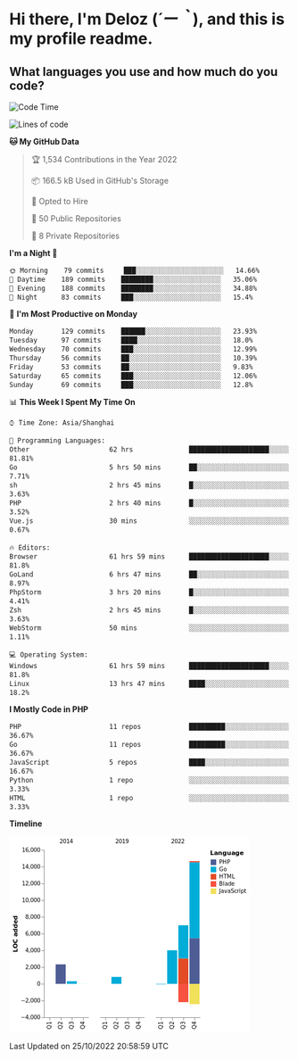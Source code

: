 # **Hi there, I'm Deloz (*´ー｀*), and this is my profile readme.**
<!--  [![Profile views](https://gpvc.arturio.dev/dank-del)](https://github.com/dank-del) -->
## **What languages you use and how much do you code?**

<!--START_SECTION:waka-->
![Code Time](http://img.shields.io/badge/Code%20Time-132%20hrs%201%20min-blue)

![Lines of code](https://img.shields.io/badge/From%20Hello%20World%20I%27ve%20Written-24%20Thousand%20lines%20of%20code-blue)

**🐱 My GitHub Data** 

> 🏆 1,534 Contributions in the Year 2022
 > 
> 📦 166.5 kB Used in GitHub's Storage 
 > 
> 💼 Opted to Hire
 > 
> 📜 50 Public Repositories 
 > 
> 🔑 8 Private Repositories  
 > 
**I'm a Night 🦉** 

```text
🌞 Morning    79 commits     ███░░░░░░░░░░░░░░░░░░░░░░   14.66% 
🌆 Daytime    189 commits    ████████░░░░░░░░░░░░░░░░░   35.06% 
🌃 Evening    188 commits    ████████░░░░░░░░░░░░░░░░░   34.88% 
🌙 Night      83 commits     ███░░░░░░░░░░░░░░░░░░░░░░   15.4%

```
📅 **I'm Most Productive on Monday** 

```text
Monday       129 commits    ██████░░░░░░░░░░░░░░░░░░░   23.93% 
Tuesday      97 commits     ████░░░░░░░░░░░░░░░░░░░░░   18.0% 
Wednesday    70 commits     ███░░░░░░░░░░░░░░░░░░░░░░   12.99% 
Thursday     56 commits     ██░░░░░░░░░░░░░░░░░░░░░░░   10.39% 
Friday       53 commits     ██░░░░░░░░░░░░░░░░░░░░░░░   9.83% 
Saturday     65 commits     ███░░░░░░░░░░░░░░░░░░░░░░   12.06% 
Sunday       69 commits     ███░░░░░░░░░░░░░░░░░░░░░░   12.8%

```


📊 **This Week I Spent My Time On** 

```text
⌚︎ Time Zone: Asia/Shanghai

💬 Programming Languages: 
Other                    62 hrs              ████████████████████░░░░░   81.81% 
Go                       5 hrs 50 mins       ██░░░░░░░░░░░░░░░░░░░░░░░   7.71% 
sh                       2 hrs 45 mins       █░░░░░░░░░░░░░░░░░░░░░░░░   3.63% 
PHP                      2 hrs 40 mins       █░░░░░░░░░░░░░░░░░░░░░░░░   3.52% 
Vue.js                   30 mins             ░░░░░░░░░░░░░░░░░░░░░░░░░   0.67%

🔥 Editors: 
Browser                  61 hrs 59 mins      ████████████████████░░░░░   81.8% 
GoLand                   6 hrs 47 mins       ██░░░░░░░░░░░░░░░░░░░░░░░   8.97% 
PhpStorm                 3 hrs 20 mins       █░░░░░░░░░░░░░░░░░░░░░░░░   4.41% 
Zsh                      2 hrs 45 mins       █░░░░░░░░░░░░░░░░░░░░░░░░   3.63% 
WebStorm                 50 mins             ░░░░░░░░░░░░░░░░░░░░░░░░░   1.11%

💻 Operating System: 
Windows                  61 hrs 59 mins      ████████████████████░░░░░   81.8% 
Linux                    13 hrs 47 mins      ████░░░░░░░░░░░░░░░░░░░░░   18.2%

```

**I Mostly Code in PHP** 

```text
PHP                      11 repos            █████████░░░░░░░░░░░░░░░░   36.67% 
Go                       11 repos            █████████░░░░░░░░░░░░░░░░   36.67% 
JavaScript               5 repos             ████░░░░░░░░░░░░░░░░░░░░░   16.67% 
Python                   1 repo              ░░░░░░░░░░░░░░░░░░░░░░░░░   3.33% 
HTML                     1 repo              ░░░░░░░░░░░░░░░░░░░░░░░░░   3.33%

```


**Timeline**

![Chart not found](https://raw.githubusercontent.com/deloz/deloz/main/charts/bar_graph.png) 


 Last Updated on 25/10/2022 20:58:59 UTC
<!--END_SECTION:waka-->
